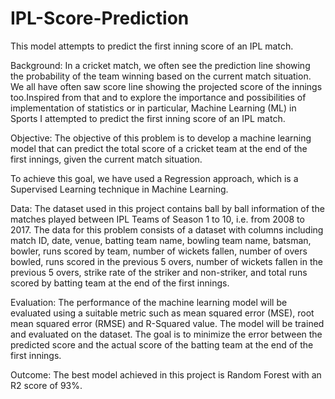 # IPL-Score-Prediction
This model attempts to predict the first inning score of an IPL match.


Background:  In a cricket match, we often see the prediction line showing the probability of the team winning based on the current match situation. We all have often saw score line showing the projected score of the innings too.Inspired from that and to explore the importance and possibilities of implementation of statistics or in particular, Machine Learning (ML) in Sports I attempted to predict the first inning score of an IPL match. 

Objective: The objective of this problem is to develop a machine learning model that can predict the total score of a cricket team at the end of the first innings, given the current match situation.

To achieve this goal, we have used a Regression approach, which is a Supervised Learning technique in Machine Learning.

Data: The dataset used in this project contains ball by ball information of the matches played between IPL Teams of Season 1 to 10, i.e. from 2008 to 2017.
The data for this problem consists of a dataset with columns including match ID, date, venue, batting team name, bowling team name, batsman, bowler, runs scored by team, number of wickets fallen, number of overs bowled, runs scored in the previous 5 overs, number of wickets fallen in the previous 5 overs, strike rate of the striker and non-striker, and total runs scored by batting team at the end of the first innings.

Evaluation: The performance of the machine learning model will be evaluated using a suitable metric such as mean squared error (MSE), root mean squared error (RMSE) and R-Squared value. The model will be trained and evaluated on the dataset. The goal is to minimize the error between the predicted score and the actual score of the batting team at the end of the first innings.

Outcome:   The best model achieved in this project is Random Forest with an R2 score of 93%.
